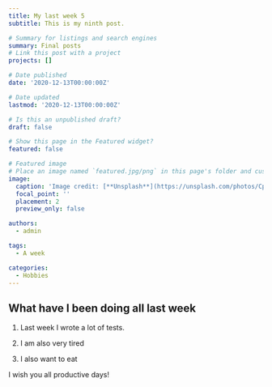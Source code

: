 ```yaml
---
title: My last week 5
subtitle: This is my ninth post.

# Summary for listings and search engines
summary: Final posts
# Link this post with a project
projects: []

# Date published
date: '2020-12-13T00:00:00Z'

# Date updated
lastmod: '2020-12-13T00:00:00Z'

# Is this an unpublished draft?
draft: false

# Show this page in the Featured widget?
featured: false

# Featured image
# Place an image named `featured.jpg/png` in this page's folder and customize its options here.
image:
  caption: 'Image credit: [**Unsplash**](https://unsplash.com/photos/CpkOjOcXdUY)'
  focal_point: ''
  placement: 2
  preview_only: false

authors:
  - admin

tags:
  - A week

categories:
  - Hobbies
---
```


## What have I been doing all last week

1. Last week I wrote a lot of tests.

2. I am also very tired

3. I also want to eat

I wish you all productive days!


